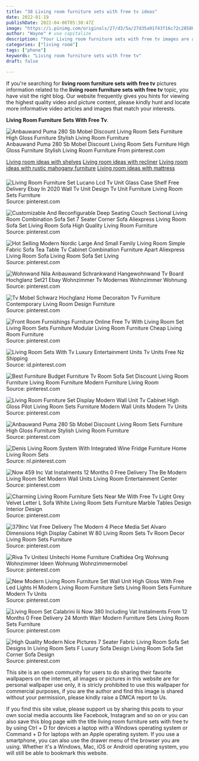 ```yaml
---
title: "38 Living room furniture sets with free tv ideas"
date: 2022-01-19
publishDate: 2022-04-06T05:30:47Z
image: "https://i.pinimg.com/originals/27/d3/5a/27d35a91f43f16c72c28580ee8eddd3a.png"
author: "Wayne" # use capitalize
description: "Your Living room furniture sets with free tv images are available. Living room furniture sets with free tv are a topic that is being searched for and liked by netizens now. You can Find and Download the Living room furniture sets with free tv files here. Find and Download all free photos."
categories: ["living room"]
tags: ["phone"]
keywords: "Living room furniture sets with free tv"
draft: false

---
```


If you're searching for **living room furniture sets with free tv** pictures information related to the **living room furniture sets with free tv** topic, you have visit the right  blog.  Our website frequently  gives you  hints  for viewing  the highest  quality video and picture  content, please kindly hunt and locate more informative video articles and images  that match your interests.

**Living Room Furniture Sets With Free Tv**. 

![Anbauwand Puma 280 Sb Mobel Discount Living Room Sets Furniture High Gloss Furniture Stylish Living Room Furniture](https://i.pinimg.com/736x/31/03/56/310356ce6d8b663d1e54d3fec6835e2d--living-room-furniture-sets-living-rooms.jpg "Anbauwand Puma 280 Sb Mobel Discount Living Room Sets Furniture High Gloss Furniture Stylish Living Room Furniture")
Anbauwand Puma 280 Sb Mobel Discount Living Room Sets Furniture High Gloss Furniture Stylish Living Room Furniture From pinterest.com

[Living room ideas with shelves](/living-room-ideas-with-shelves/)
[Living room ideas with recliner](/living-room-ideas-with-recliner/)
[Living room ideas with rustic mahogany furniture](/living-room-ideas-with-rustic-mahogany-furniture/)
[Living room ideas with mattress](/living-room-ideas-with-mattress/)



### 

 


![Living Room Furniture Set Lucano Lcd Tv Unit Glass Case Shelf Free Delivery Ebay In 2020 Wall Tv Unit Design Tv Unit Furniture Living Room Sets Furniture](https://i.pinimg.com/originals/a1/66/44/a16644b9939d471d14d0510d6a22f0c8.png "Living Room Furniture Set Lucano Lcd Tv Unit Glass Case Shelf Free Delivery Ebay In 2020 Wall Tv Unit Design Tv Unit Furniture Living Room Sets Furniture")
Source: pinterest.com

 

![Customizable And Reconfigurable Deep Seating Couch Sectional Living Room Combination Sofa Set 7 Seater Corner Sofa Aliexpress Living Room Sofa Set Living Room Sofa High Quality Living Room Furniture](https://i.pinimg.com/originals/5a/23/17/5a231740a4d43ca65b2d9a87579485b4.jpg "Customizable And Reconfigurable Deep Seating Couch Sectional Living Room Combination Sofa Set 7 Seater Corner Sofa Aliexpress Living Room Sofa Set Living Room Sofa High Quality Living Room Furniture")
Source: pinterest.com

 

![Hot Selling Modern Nordic Large And Small Family Living Room Simple Fabric Sofa Tea Table Tv Cabinet Combination Furniture Apart Aliexpress Living Room Sofa Living Room Sofa Set Living](https://i.pinimg.com/originals/c6/41/59/c64159e8f6aa2f324c47dcb94a15925d.jpg "Hot Selling Modern Nordic Large And Small Family Living Room Simple Fabric Sofa Tea Table Tv Cabinet Combination Furniture Apart Aliexpress Living Room Sofa Living Room Sofa Set Living")
Source: pinterest.com

 

![Wohnwand Nila Anbauwand Schrankwand Hangewohnwand Tv Board Hochglanz Set21 Ebay Wohnzimmer Tv Modernes Wohnzimmer Wohnung](https://i.pinimg.com/originals/02/d5/d7/02d5d7a7ff8f7ae870e25c421f2da008.png "Wohnwand Nila Anbauwand Schrankwand Hangewohnwand Tv Board Hochglanz Set21 Ebay Wohnzimmer Tv Modernes Wohnzimmer Wohnung")
Source: pinterest.com

 

![Tv Mobel Schwarz Hochglanz Home Decoraiton Tv Furniture Contemporary Living Room Design Furniture](https://i.pinimg.com/736x/85/61/f8/8561f80f804a3e18f345b81d5195c786.jpg "Tv Mobel Schwarz Hochglanz Home Decoraiton Tv Furniture Contemporary Living Room Design Furniture")
Source: pinterest.com

 

![Front Room Furnishings Furniture Online Free Tv With Living Room Set Living Room Sets Furniture Modular Living Room Furniture Cheap Living Room Furniture](https://i.pinimg.com/736x/7c/72/03/7c720352d108b2637ec30f0d31390230.jpg "Front Room Furnishings Furniture Online Free Tv With Living Room Set Living Room Sets Furniture Modular Living Room Furniture Cheap Living Room Furniture")
Source: pinterest.com

 

![Living Room Sets With Tv Luxury Entertainment Units Tv Units Free Nz Shipping](https://i.pinimg.com/736x/74/35/c1/7435c16f615b8a73747f761a30469858.jpg "Living Room Sets With Tv Luxury Entertainment Units Tv Units Free Nz Shipping")
Source: id.pinterest.com

 

![Best Furniture Budget Furniture Tv Room Sofa Set Discount Living Room Furniture Living Room Furniture Modern Furniture Living Room](https://i.pinimg.com/736x/24/cd/e7/24cde71d9d2d4cc387a8e79dcfd1a23d.jpg "Best Furniture Budget Furniture Tv Room Sofa Set Discount Living Room Furniture Living Room Furniture Modern Furniture Living Room")
Source: pinterest.com

 

![Living Room Furniture Set Display Modern Wall Unit Tv Cabinet High Gloss Pilot Living Room Sets Furniture Modern Wall Units Modern Tv Units](https://i.pinimg.com/originals/27/17/0c/27170c63aedf6dc53073612ff4110931.jpg "Living Room Furniture Set Display Modern Wall Unit Tv Cabinet High Gloss Pilot Living Room Sets Furniture Modern Wall Units Modern Tv Units")
Source: pinterest.com

 

![Anbauwand Puma 280 Sb Mobel Discount Living Room Sets Furniture High Gloss Furniture Stylish Living Room Furniture](https://i.pinimg.com/736x/31/03/56/310356ce6d8b663d1e54d3fec6835e2d--living-room-furniture-sets-living-rooms.jpg "Anbauwand Puma 280 Sb Mobel Discount Living Room Sets Furniture High Gloss Furniture Stylish Living Room Furniture")
Source: pinterest.com

 

![Denis Living Room System With Integrated Wine Fridge Furniture Home Living Room Sets](https://i.pinimg.com/originals/2c/42/6b/2c426bd7ea12b4d7a93242aedb475f7c.jpg "Denis Living Room System With Integrated Wine Fridge Furniture Home Living Room Sets")
Source: nl.pinterest.com

 

![Now 459 Inc Vat Instalments 12 Months 0 Free Delivery The Be Modern Living Room Set Modern Wall Units Living Room Entertainment Center](https://i.pinimg.com/originals/5e/a6/a1/5ea6a1d41e9587d8db3a31206daf8ba4.jpg "Now 459 Inc Vat Instalments 12 Months 0 Free Delivery The Be Modern Living Room Set Modern Wall Units Living Room Entertainment Center")
Source: pinterest.com

 

![Charming Living Room Furniture Sets Near Me With Free Tv Light Grey Velvet Letter L Sofa White Living Room Sets Furniture Marble Tables Design Interior Design](https://i.pinimg.com/736x/5b/aa/73/5baa7348c951a27e6cc6614baec0fe46.jpg "Charming Living Room Furniture Sets Near Me With Free Tv Light Grey Velvet Letter L Sofa White Living Room Sets Furniture Marble Tables Design Interior Design")
Source: pinterest.com

 

![379inc Vat Free Delivery The Modern 4 Piece Media Set Alvaro Dimensions High Display Cabinet W 80 Living Room Sets Tv Room Decor Living Room Sets Furniture](https://i.pinimg.com/originals/37/08/3e/37083eaf3c9044cf27eeff7d175973be.jpg "379inc Vat Free Delivery The Modern 4 Piece Media Set Alvaro Dimensions High Display Cabinet W 80 Living Room Sets Tv Room Decor Living Room Sets Furniture")
Source: pinterest.com

 

![Riva Tv Unitesi Unitechi Home Furniture Craftidea Org Wohnung Wohnzimmer Ideen Wohnung Wohnzimmermobel](https://i.pinimg.com/736x/1c/ad/e2/1cade2f1ab63b965ae77abaaa97f8382.jpg "Riva Tv Unitesi Unitechi Home Furniture Craftidea Org Wohnung Wohnzimmer Ideen Wohnung Wohnzimmermobel")
Source: pinterest.com

 

![New Modern Living Room Furniture Set Wall Unit High Gloss With Free Led Lights H Modern Living Room Furniture Sets Living Room Sets Furniture Modern Tv Units](https://i.pinimg.com/originals/21/38/d7/2138d732b128d0c00571b63084301ee3.jpg "New Modern Living Room Furniture Set Wall Unit High Gloss With Free Led Lights H Modern Living Room Furniture Sets Living Room Sets Furniture Modern Tv Units")
Source: pinterest.com

 

![Living Room Set Calabrini Iii Now 380 Including Vat Instalments From 12 Months 0 Free Delivery 24 Month Warr Modern Furniture Sets Living Room Sets Furniture](https://i.pinimg.com/originals/8f/16/41/8f1641cfa39ab13e61fd5b701e9b42f5.jpg "Living Room Set Calabrini Iii Now 380 Including Vat Instalments From 12 Months 0 Free Delivery 24 Month Warr Modern Furniture Sets Living Room Sets Furniture")
Source: pinterest.com

 

![High Quality Modern Nice Pictures 7 Seater Fabric Living Room Sofa Set Designs In Living Room Sets F Luxury Sofa Design Living Room Sofa Set Corner Sofa Design](https://i.pinimg.com/originals/27/d3/5a/27d35a91f43f16c72c28580ee8eddd3a.png "High Quality Modern Nice Pictures 7 Seater Fabric Living Room Sofa Set Designs In Living Room Sets F Luxury Sofa Design Living Room Sofa Set Corner Sofa Design")
Source: pinterest.com

 

This site is an open community for users to do sharing their favorite wallpapers on the internet, all images or pictures in this website are for personal wallpaper use only, it is stricly prohibited to use this wallpaper for commercial purposes, if you are the author and find this image is shared without your permission, please kindly raise a DMCA report to Us.

If you find this site value, please support us by sharing this posts to your own social media accounts like Facebook, Instagram and so on or you can also save this blog page with the title living room furniture sets with free tv by using Ctrl + D for devices a laptop with a Windows operating system or Command + D for laptops with an Apple operating system. If you use a smartphone, you can also use the drawer menu of the browser you are using. Whether it's a Windows, Mac, iOS or Android operating system, you will still be able to bookmark this website.
